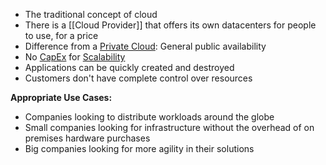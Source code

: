 - The traditional concept of cloud
- There is a [[Cloud Provider]] that offers its own datacenters for people to use, for a price
- Difference from a [Private Cloud](Private%20Cloud.md): General public availability
- No [CapEx](CapEx) for [Scalability](Scalability.md)
- Applications can be quickly created and destroyed
- Customers don't have complete control over resources

**Appropriate Use Cases:**
- Companies looking to distribute workloads around the globe
- Small companies looking for infrastructure without the overhead of on premises hardware purchases
- Big companies looking for more agility in their solutions
